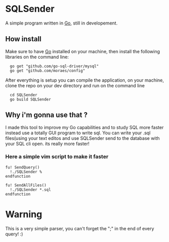 # SQLSender
A simple program written in [Go](https://golang.org), still in developement.


## How install

Make sure to have [Go](https://golang.org) installed on your machine, then install the following libraries on the command line:
```
  go get "github.com/go-sql-driver/mysql"
  go get "github.com/moraes/config"
```

After everything is setup you can compile the application, on your machine, clone the repo on your dev directory and run on the command line

```
  cd SQLSender
  go build SQLSender
 ```
 
 ## Why i'm gonna use that ?
 
 I made this tool to improve my Go capabilities and to study SQL more faster instead use a totally GUI program to write sql.
  You can write your .sql files(using your text editos and use SQLSender send to the database with your SQL cli open. its really more faster! 
  
  
  ### Here a simple vim script to make it faster
  
  ```vim
  fu! SendQuery()
	!./SQLSender %
endfunction

fu! SendAllFiles()
	!./SQLSender *.sql
endfunction
```


# Warning
This is a very simple parser, you can't forget the ";" in the end of every query! :)
